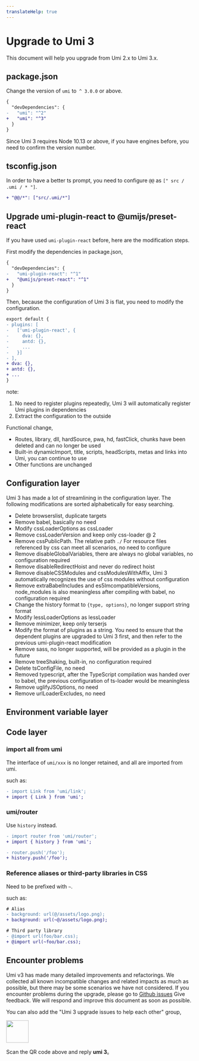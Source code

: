 ```yaml
---
translateHelp: true
---
```


# Upgrade to Umi 3


This document will help you upgrade from Umi 2.x to Umi 3.x.

## package.json

Change the version of `umi` to` ^ 3.0.0` or above.

```diff
{
  "devDependencies": {
-   "umi": "^2"
+   "umi": "^3"
  }
}
```

Since Umi 3 requires Node 10.13 or above, if you have engines before, you need to confirm the version number.

## tsconfig.json

In order to have a better ts prompt, you need to configure `@@` as `[" src / .umi / * "]`.

```diff
+ "@@/*": ["src/.umi/*"]
```

## Upgrade umi-plugin-react to @umijs/preset-react

If you have used `umi-plugin-react` before, here are the modification steps.

First modify the dependencies in package.json,

```diff
{
  "devDependencies": {
-   "umi-plugin-react": "^1"
+   "@umijs/preset-react": "^1"
  }
}
```

Then, because the configuration of Umi 3 is flat, you need to modify the configuration.

```diff
export default {
- plugins: [
-   ['umi-plugin-react', {
-     dva: {},
-     antd: {},
-     ...
-   }]
- ],
+ dva: {},
+ antd: {},
+ ...
}
```

note:

1. No need to register plugins repeatedly, Umi 3 will automatically register Umi plugins in dependencies
2. Extract the configuration to the outside

Functional change,

* Routes, library, dll, hardSource, pwa, hd, fastClick, chunks have been deleted and can no longer be used
* Built-in dynamicImport, title, scripts, headScripts, metas and links into Umi, you can continue to use
* Other functions are unchanged

## Configuration layer

Umi 3 has made a lot of streamlining in the configuration layer. The following modifications are sorted alphabetically for easy searching.

* Delete browserslist, duplicate targets
* Remove babel, basically no need
* Modify cssLoaderOptions as cssLoader
* Remove cssLoaderVersion and keep only css-loader @ 2
* Remove cssPublicPath. The relative path `./` For resource files referenced by css can meet all scenarios, no need to configure
* Remove disableGlobalVariables, there are always no global variables, no configuration required
* Remove disableRedirectHoist and never do redirect hoist
* Remove disableCSSModules and cssModulesWithAffix, Umi 3 automatically recognizes the use of css modules without configuration
* Remove extraBabelIncludes and es5ImcompatibleVersions, node\_modules is also meaningless after compiling with babel, no configuration required
* Change the history format to `{type, options}`, no longer support string format
* Modify lessLoaderOptions as lessLoader
* Remove minimizer, keep only terserjs
* Modify the format of plugins as a string. You need to ensure that the dependent plugins are upgraded to Umi 3 first, and then refer to the previous umi-plugin-react modification
* Remove sass, no longer supported, will be provided as a plugin in the future
* Remove treeShaking, built-in, no configuration required
* Delete tsConfigFile, no need
* Removed typescript, after the TypeScript compilation was handed over to babel, the previous configuration of ts-loader would be meaningless
* Remove uglifyJSOptions, no need
* Remove urlLoaderExcludes, no need

## Environment variable layer

## Code layer

### import all from umi

The interface of `umi/xxx` is no longer retained, and all are imported from umi.

such as:

```diff
- import Link from 'umi/link';
+ import { Link } from 'umi';
```

### umi/router

Use `history` instead.

```diff
- import router from 'umi/router';
+ import { history } from 'umi';

- router.push('/foo');
+ history.push('/foo');
```

### Reference aliases or third-party libraries in CSS

Need to be prefixed with `~`.

such as:

```diff
# Alias
- background: url(@/assets/logo.png);
+ background: url(~@/assets/logo.png);

# Third party library
- @import url(foo/bar.css);
+ @import url(~foo/bar.css);
```

## Encounter problems

Umi v3 has made many detailed improvements and refactorings. We collected all known incompatible changes and related impacts as much as possible, but there may be some scenarios we have not considered. If you encounter problems during the upgrade, please go to [Github issues](https://github.com/umijs/umi/issues) Give feedback. We will respond and improve this document as soon as possible.

You can also add the "Umi 3 upgrade issues to help each other" group,

<img src="https://img.alicdn.com/tfs/TB1pd1ce8r0gK0jSZFnXXbRRXXa-430-430.jpg" width="60" />

Scan the QR code above and reply **umi 3**。
